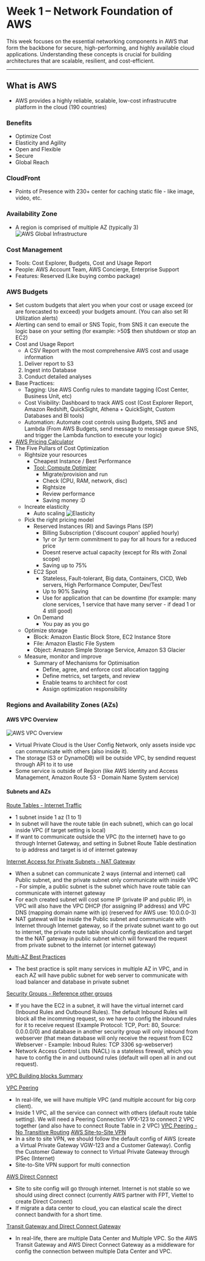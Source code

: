 # Week 1 – Network Foundation of AWS

This week focuses on the essential networking components in AWS that form the backbone for secure, high-performing, and highly available cloud applications. Understanding these concepts is crucial for building architectures that are scalable, resilient, and cost-efficient.

---

## What is AWS
- AWS provides a highly reliable, scalable, low-cost infrastrucutre platform in the cloud (190 countries)
### Benefits
- Optimize Cost
- Elasticity and Agility
- Open and Flexible
- Secure
- Global Reach
### CloudFront
- Points of Presence with 230+ center for caching static file - like image, video, etc. 
### Availability Zone 
- A region is comprised of multiple AZ (typically 3)
![AWS Global Infrastructure](assets/week1/availability_zone.png)
### Cost Management
- Tools: Cost Explorer, Budgets, Cost and Usage Report
- People: AWS Account Team, AWS Concierge, Enterprise Support
- Features: Reserved (Like buying combo package)
### AWS Budgets
- Set custom budgets that alert you when your cost or usage exceed (or are forecasted to exceed) your budgets amount. (You can also set RI Utilization alerts)
- Alerting can send to email or SNS Topic, from SNS it can execute the logic base on your setting (for example: >50$ then shutdown or stop an EC2)
- Cost and Usage Report
    - A CSV Report with the most comprehensive AWS cost and usage information
    1. Deliver report to S3
    2. Ingest into Database
    3. Conduct detailed analyses
- Base Practices:
    - Tagging: Use AWS Config rules to mandate tagging (Cost Center, Business Unit, etc)
    - Cost Visibility: Dashboard to track AWS cost (Cost Explorer Report, Amazon Redshift, QuickSight, Athena + QuickSight, Custom Databases and BI tools)
    - Automation: Automate cost controls using Budgets, SNS and Lambda (From AWS Budgets, send message to message queue SNS, and trigger the Lambda function to execute your logic)
- [AWS Pricing Calculator](https://calculator.aws/)
- The Five Pullars of Cost Optimization
    - Rightsize your resources
        - Cheapest Instance / Best Performance
        - [Tool: Compute Optimizer](https://aws.amazon.com/compute-optimizer/getting-started/)
            - Migrate/provision and run
            - Check (CPU, RAM, network, disc)
            - Rightsize
            - Review performance
            - Saving money :D
    - Increate elasticity
        - Auto scaling
        ![Elasticity](assets/week1/auto_scaling.png)
    - Pick the right pricing model
        - Reserved Instances (RI) and Savings Plans (SP)
            - Billing Subscription ('discount coupon' applied hourly)
            - 1yr or 3yr term commitment to pay for all hours for a reduced price
            - Doesnt reserve actual capacity (except for RIs with Zonal scope)
            - Saving up to 75%
        - EC2 Spot
            - Stateless, Fault-tolerant, Big data, Containers, CICD, Web servers, High Performance Computer, Dev/Test
            - Up to 90% Saving
            - Use for application that can be downtime (for example: many clone services, 1 service that have many server - if dead 1 or 4 still good)
        - On Demand
            - You pay as you go
    - Optimize storage
        - Block: Amazon Elastic Block Store, EC2 Instance Store
        - File: Amazon Elastic File System
        - Object: Amazon Simple Storage Service, Amazon S3 Glacier
    - Measure, monitor and improve
        - Summary of Mechanisms for Optimisation
            - Define, agree, and enforce cost allocation tagging
            - Define metrics, set targets, and review
            - Enable teams to architect for cost
            - Assign optimization responsibility
### Regions and Availability Zones (AZs)
#### AWS VPC Overview
![AWS VPC Overview](assets/week1/vpc_overview.png)
- Virtual Private Cloud is the User Config Network, only assets inside vpc can communicate with others (also inside it).
- The storage (S3 or DynamoDB) will be outside VPC, by sendind request through API to it to use
- Some service is outside of Region (like AWS Identity and Access Management, Amazon Route 53 - Domain Name System service)

#### Subnets and AZs
[Route Tables - Internet Traffic](assets/week1/internet_traffic.png)
- 1 subnet inside 1 az (1 to 1)
- In subnet will have the route table (in each subnet), which can go local inside VPC (if target setting is local)
- If want to communicate outside the VPC (to the internet) have to go through Internet Gateway, and setting in Subnet Route Table destination to ip address and target is id of internet gateway

[Internet Access for Private Subnets - NAT Gateway](assets/week1/nat_gateway.png)
- When a subnet can communicate 2 ways (internal and internet) call Public subnet, and the private subnet only communicate with inside VPC - For simple, a public subnet is the subnet which have route table can communicate with internet gateway
- For each created subnet will cost some IP (private IP and public IP), in VPC will also have the VPC DHCP (for assigning IP address) and VPC DNS (mapping domain name with ip) (reserved for AWS use: 10.0.0.0-3)
- NAT gatewat will be inside the Public subnet and communicate with Internet through Internet gateway, so if the private subnet want to go out to internet, the private route table should config destication and target the the NAT gateway in public subnet which will forward the request from private subnet to the internet (or internet gateway)

[Multi-AZ Best Practices](assets/week1/multi_az.png)
- The best practice is split many services in multiple AZ in VPC, and in each AZ will have public subnet for web server to communicate with load balancer and database in private subnet

[Security Groups - Reference other groups](assets/week1/security_group.png)
- If you have the EC2 in a subnet, it will have the virtual internet card (Inbound Rules and Outbound Rules). The default Inbound Rules will block all the incomming request, so we have to config the inbound rules for it to receive request (Example Protocol: TCP, Port: 80, Source: 0.0.0.0/0) and database in another security group will only inbound from webserver (that mean database will only receive the request from EC2 Webserver - Example: Inboud Rules: TCP 3306 sg-webserver) 
- Network Access Control Lists (NACL) is a stateless firewall, which you have to config the in and outbound rules (default will open all in and out request).

[VPC Building blocks Summary](assets/week1/vpc_building_blocks.png)

[VPC Peering](assets/week1/vpc_peering.png)
- In real-life, we will have multiple VPC (and multiple account for big corp client).
- Inside 1 VPC, all the service can connect with others (default route table setting). We will need a Peering Connection VPX-123 to connect 2 VPC together (and also have to connect Route Table in 2 VPC)
[VPC Peering - No Transitive Routing](assets/week1/vpc_peering_no_transitive_routing.png)
[AWS Site-to-Site VPN](assets/week1/aws_site_to_site_vpn.png)
- In a site to site VPN, we should follow the default config of AWS (create a Virtual Private Gateway VGW-123 and a Customer Gateway). Config the Customer Gateway to connect to Virtual Private Gateway through IPSec (Internet)
- Site-to-Site VPN support for multi connection 

[AWS Direct Connect](assets/week1/aws_direct_connect.png)
- Site to site config will go through internet. Internet is not stable so we should using direct connect (currently AWS partner with FPT, Viettel to create Direct Connect)
- If migrate a data center to cloud, you can elastical scale the direct connect bandwith for a short time.

[Transit Gateway and Direct Connect Gateway](assets/week1/transit_gateway_direct_connect_gateway.png)
- In real-life, there are multiple Data Center and Multiple VPC. So the AWS Transit Gateway and AWS Direct Connect Gateway as a middleware for config the connection between multiple Data Center and VPC.